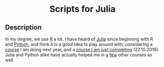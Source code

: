 <h1 align="center">
Scripts for Julia
</h1>


## Description
In my degree, we use [R](https://www.wikiwand.com/en/R_(programming_language)) a lot.  I have heard of [Julia](https://www.wikiwand.com/en/Julia_(programming_language)) since beginning with R and [Python](https://www.wikiwand.com/en/Python_(programming_language)), and think it is a good idea to play around with, considering a [course](https://www.victoria.ac.nz/courses/math/245/2020/offering?crn=7528) I am doing next year, and a [course I am just completing](https://www.victoria.ac.nz/courses/math/251/2019/offering?crn=18325) (22.10.2019).  Julia and Python alike have actually helped me in [a](https://www.wgtn.ac.nz/courses/math/353/2020) [few](https://www.wgtn.ac.nz/courses/math/244/2020) other courses as well

